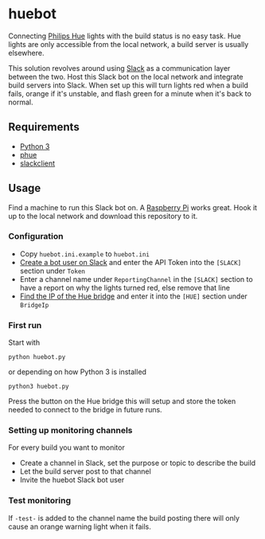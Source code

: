 # huebot
Connecting [Philips Hue](www.meethue.com) lights with the build status is no easy task. Hue lights are only accessible from the local network, a build server is usually elsewhere.

This solution revolves around using [Slack](slack.com) as a communication layer between the two. Host this Slack bot on the local network and integrate build servers into Slack. When set up this will turn lights red when a build fails, orange if it's unstable, and flash green for a minute when it's back to normal.

## Requirements
* [Python 3](https://www.python.org/downloads/)
* [phue](https://github.com/studioimaginaire/phue)
* [slackclient](https://github.com/slackapi/python-slackclient)

## Usage
Find a machine to run this Slack bot on. A [Raspberry Pi](www.raspberrypi.org) works great. Hook it up to the local network and download this repository to it.
### Configuration
* Copy `huebot.ini.example` to `huebot.ini`
* [Create a bot user on Slack](https://my.slack.com/services/new/bot) and enter the API Token into the `[SLACK]` section under `Token`
* Enter a channel name under `ReportingChannel` in the `[SLACK]` section to have a report on why the lights turned red, else remove that line
* [Find the IP of the Hue bridge](https://www.meethue.com/api/nupnp) and enter it into the `[HUE]` section under `BridgeIp`
### First run
Start with 
```
python huebot.py
``` 
or depending on how Python 3 is installed
```
python3 huebot.py
``` 
Press the button on the Hue bridge this will setup and store the token needed to connect to the bridge in future runs.

### Setting up monitoring channels
For every build you want to monitor
* Create a channel in Slack, set the purpose or topic to describe the build
* Let the build server post to that channel
* Invite the huebot Slack bot user

### Test monitoring
If `-test-` is added to the channel name the build posting there will only cause an orange warning light when it fails.
